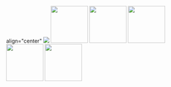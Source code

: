 <p>
  align="center"
  <img src="![image](https://github.com/Sai-kodehode/Sai-kodehode/assets/152984464/82ecbe4d-bb08-441d-bc46-5b303cace5a7)
" />
  <img src="https://icons8.com/icon/Lb0GijAhiD3r/html-filetype" width="100" />
  <img src="https://icons8.com/icon/t5K2CR8feVdX/react" width="100" />
  <img src="https://icons8.com/icon/Lb0GijAhiD3r/html-filetype" width="100" />
  <img src="https://icons8.com/icon/Lb0GijAhiD3r/html-filetype" width="100" />
  <img src="https://icons8.com/icon/Lb0GijAhiD3r/html-filetype" width="100" />
</p>
    

